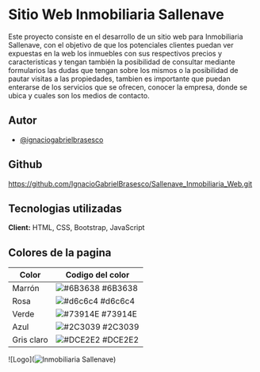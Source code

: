 # Sitio Web Inmobiliaria Sallenave

Este proyecto consiste en el desarrollo de un sitio web para Inmobiliaria Sallenave, con el objetivo de que los potenciales clientes puedan ver expuestas en la web los inmuebles con sus respectivos precios y caracteristicas y tengan también la posibilidad de consultar mediante formularios las dudas que tengan sobre los mismos o la posibilidad de pautar visitas a las propiedades, tambien es importante que puedan enterarse de los servicios que se ofrecen, conocer la empresa, donde se ubica y cuales son los medios de contacto.

## Autor

- [@ignaciogabrielbrasesco](https://www.linkedin.com/in/ignacio-gabriel-brasesco/)

## Github

https://github.com/IgnacioGabrielBrasesco/Sallenave_Inmobiliaria_Web.git

## Tecnologias utilizadas

**Client:** HTML, CSS, Bootstrap, JavaScript

## Colores de la pagina

| Color      | Codigo del color                                                 |
| ---------- | ---------------------------------------------------------------- |
| Marrón     | ![#6B3638](https://via.placeholder.com/10/6B3638?text=+) #6B3638 |
| Rosa       | ![#d6c6c4](https://via.placeholder.com/10/d6c6c4?text=+) #d6c6c4 |
| Verde      | ![#73914E](https://via.placeholder.com/10/73914E?text=+) #73914E |
| Azul       | ![#2C3039](https://via.placeholder.com/10/2C3039?text=+) #2C3039 |
| Gris claro | ![#DCE2E2](https://via.placeholder.com/10/DCE2E2?text=+) #DCE2E2 |

![Logo](<img
          src="img/SallenaveInmobiliariaLogotipo.png"
          class="imgLogoNavbar buttonNavbar"
          alt="Inmobiliaria Sallenave"
        />)
